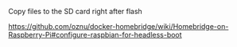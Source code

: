 Copy files to the SD card right after flash

https://github.com/oznu/docker-homebridge/wiki/Homebridge-on-Raspberry-Pi#configure-raspbian-for-headless-boot
